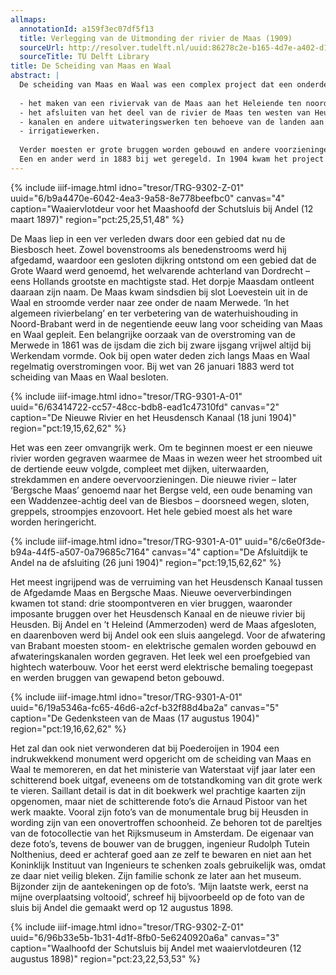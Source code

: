 ```yaml
---
allmaps:
  annotationId: a159f3ec07df5f13
  title: Verlegging van de Uitmonding der rivier de Maas (1909)
  sourceUrl: http://resolver.tudelft.nl/uuid:86278c2e-b165-4d7e-a402-d17e2c16d356
  sourceTitle: TU Delft Library
title: De Scheiding van Maas en Waal
abstract: |
  De scheiding van Maas en Waal was een complex project dat een onderdeel vormde van een nog groter project in de negentiende eeuw: de rivierverbetering. Na lange discussies over beste aanpak, werd in de jaren 1851 en 1861 een plan opgesteld. Doel was om de grote rivieren Maas en de Rijn (Waal) een eigen monding te geven in zee. Dit onderdeel wordt ook wel de ‘verlegging van de Maasmond’ genoemd. De uitmonding van de rivier werd verlegd naar de Amer. Hiertoe waren de volgende werken noodzakelijk:
  
  - het maken van een riviervak van de Maas aan het Heleiende ten noorden van Hedikhuizen door het onbedijkte gebied van het Oude Maasje tot het riviertje de Donge en het verbeteren (normaliseren) van de Amer;
  - het afsluiten van het deel van de rivier de Maas ten westen van Heusden;
  - kanalen en andere uitwateringswerken ten behoeve van de landen aan weerzijde van de nieuwe rivier;
  - irrigatiewerken.
  
  Verder moesten er grote bruggen worden gebouwd en andere voorzieningen worden getroffen, zoals de bouw van gemalen.
  Een en ander werd in 1883 bij wet geregeld. In 1904 kwam het project gereed.
---
```


{% include iiif-image.html idno="tresor/TRG-9302-Z-01" uuid="6/b9a4470e-6042-4ea3-9a58-8e778beefbc0" canvas="4" caption="Waaiervlotdeur voor het Maashoofd der Schutsluis bij Andel (12 maart 1897)" region="pct:25,25,51,48" %}

De Maas liep in een ver verleden dwars door een gebied dat nu de Biesbosch heet. Zowel bovenstrooms als benedenstrooms werd hij afgedamd, waardoor een gesloten dijkring ontstond om een gebied dat de Grote Waard werd genoemd, het welvarende achterland van Dordrecht – eens Hollands grootste en machtigste stad. Het dorpje Maasdam ontleent daaraan zijn naam. De Maas kwam sindsdien bij slot Loevestein uit in de Waal en stroomde verder naar zee onder de naam Merwede. ‘In het algemeen rivierbelang’ en ter verbetering van de waterhuishouding in Noord-Brabant werd in de negentiende eeuw lang voor scheiding van Maas en Waal gepleit. Een belangrijke oorzaak van de overstroming van de Merwede in 1861 was de ijsdam die zich bij zware ijsgang vrijwel altijd bij Werkendam vormde. Ook bij open water deden zich langs Maas en Waal regelmatig overstromingen voor. Bij wet van 26 januari 1883 werd tot scheiding van Maas en Waal besloten.

{% include iiif-image.html idno="tresor/TRG-9301-A-01" uuid="6/63414722-cc57-48cc-bdb8-ead1c47310fd" canvas="2" caption="De Nieuwe Rivier en het Heusdensch Kanaal (18 juni 1904)" region="pct:19,15,62,62" %}

Het was een zeer omvangrijk werk. Om te beginnen moest er een nieuwe rivier worden gegraven waarmee de Maas in wezen weer het stroombed uit de dertiende eeuw volgde, compleet met dijken, uiterwaarden, strekdammen en andere oevervoorzieningen. Die nieuwe rivier – later ‘Bergsche Maas’ genoemd naar het Bergse veld, een oude benaming van een Waddenzee-achtig deel van de Biesbos – doorsneed wegen, sloten, greppels, stroompjes enzovoort. Het hele gebied moest als het ware worden heringericht.

{% include iiif-image.html idno="tresor/TRG-9301-A-01" uuid="6/c6e0f3de-b94a-44f5-a507-0a79685c7164" canvas="4" caption="De Afsluitdijk te Andel na de afsluiting (26 juni 1904)" region="pct:19,15,62,62" %}

Het meest ingrijpend was de verruiming van het Heusdensch Kanaal tussen de Afgedamde Maas en Bergsche Maas. Nieuwe oeververbindingen kwamen tot stand: drie stoompontveren en vier bruggen, waaronder imposante bruggen over het Heusdensch Kanaal en de nieuwe rivier bij Heusden. Bij Andel en ’t Heleind (Ammerzoden) werd de Maas afgesloten, en daarenboven werd bij Andel ook een sluis aangelegd. Voor de afwatering van Brabant moesten stoom- en elektrische gemalen worden gebouwd en afwateringskanalen worden gegraven. Het leek wel een proefgebied van hightech waterbouw. Voor het eerst werd elektrische bemaling toegepast en werden bruggen van gewapend beton gebouwd. 

{% include iiif-image.html idno="tresor/TRG-9301-A-01" uuid="6/19a5346a-fc65-46d6-a2cf-b32f88d4ba2a" canvas="5" caption="De Gedenksteen van de Maas (17 augustus 1904)" region="pct:19,16,62,62" %}

Het zal dan ook niet verwonderen dat bij Poederoijen in 1904 een indrukwekkend monument werd opgericht om de scheiding van Maas en Waal te memoreren, en dat het ministerie van Waterstaat vijf jaar later een schitterend boek uitgaf, eveneens om de totstandkoming van dit grote werk te vieren. Saillant detail is dat in dit boekwerk wel prachtige kaarten zijn opgenomen, maar niet de schitterende foto’s die Arnaud Pistoor van het werk maakte. Vooral zijn foto’s van de monumentale brug bij Heusden in wording zijn van een onovertroffen schoonheid. Ze behoren tot de pareltjes van de fotocollectie van het Rijksmuseum in Amsterdam. De eigenaar van deze foto’s, tevens de bouwer van de bruggen, ingenieur Rudolph Tutein Nolthenius, deed er achteraf goed aan ze zelf te bewaren en niet aan het Koninklijk Instituut van Ingenieurs te schenken zoals gebruikelijk was, omdat ze daar niet veilig bleken. Zijn familie schonk ze later aan het museum. Bijzonder zijn de aantekeningen op de foto’s. ‘Mijn laatste werk, eerst na mijne overplaatsing voltooid’, schreef hij bijvoorbeeld op de foto van de sluis bij Andel die gemaakt werd op 12 augustus 1898.

{% include iiif-image.html idno="tresor/TRG-9302-Z-01" uuid="6/96b33e5b-1b31-4d1f-8fb0-5e6240920a6a" canvas="3" caption="Waalhoofd der Schutsluis bij Andel met waaiervlotdeuren (12 augustus 1898)" region="pct:23,22,53,53" %}
